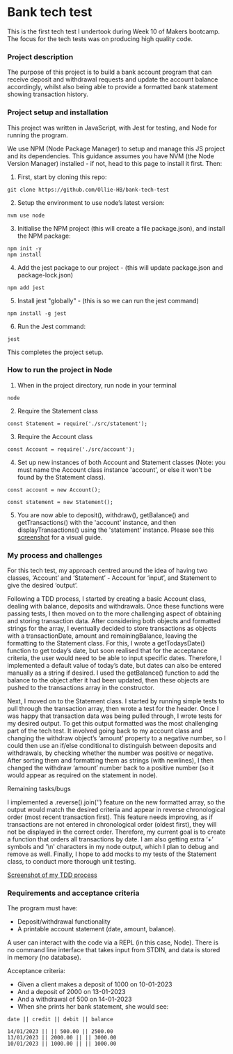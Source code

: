 # Bank tech test

This is the first tech test I undertook during Week 10 of Makers bootcamp. The focus for the tech tests was on producing high quality code.

### Project description

The purpose of this project is to build a bank account program that can receive deposit and withdrawal requests and update the account balance accordingly, whilst also being able to provide a formatted bank statement showing transaction history.

### Project setup and installation

This project was written in JavaScript, with Jest for testing, and Node for running the program.

We use NPM (Node Package Manager) to setup and manage this JS project and its dependencies. This guidance assumes you have NVM (the Node Version Manager) installed - if not, head to this page to install it first. Then:

1. First, start by cloning this repo:
```
git clone https://github.com/Ollie-HB/bank-tech-test
```
2. Setup the environment to use node’s latest version:
```
nvm use node
```
3. Initialise the NPM project (this will create a file package.json), and install the NPM package:
```
npm init -y
npm install
```
4. Add the jest package to our project - (this will update package.json and package-lock.json)
```
npm add jest
```
5. Install jest "globally" - (this is so we can run the jest command)
```
npm install -g jest
```
6. Run the Jest command:
```
jest
```
This completes the project setup.

### How to run the project in Node

1. When in the project directory, run node in your terminal
```
node
```
2. Require the Statement class
```
const Statement = require('./src/statement');
```
3. Require the Account class
```
const Account = require('./src/account');
```
4. Set up new instances of both Account and Statement classes (Note: you must name the Account class instance 'account', or else it won't be found by the Statement class).
```
const account = new Account();

const statement = new Statement();
```
5. You are now able to deposit(), withdraw(), getBalance() and getTransactions() with the 'account' instance, and then displayTransactions() using the 'statement' instance. Please see this [screenshot](./images/instructions.png) for a visual guide.

### My process and challenges

For this tech test, my approach centred around the idea of having two classes, ‘Account’ and ‘Statement’ - Account for ‘input’, and Statement to give the desired ‘output’. 

Following a TDD process, I started by creating a basic Account class, dealing with balance, deposits and withdrawals. Once these functions were passing tests, I then moved on to the more challenging aspect of obtaining and storing transaction data. After considering both objects and formatted strings for the array, I eventually decided to store transactions as objects with a transactionDate, amount and remainingBalance, leaving the formatting to the Statement class. For this, I wrote a getTodaysDate() function to get today’s date, but soon realised that for the acceptance criteria, the user would need to be able to input specific dates. Therefore, I implemented a default value of today’s date, but dates can also be entered manually as a string if desired. I used the getBalance() function to add the balance to the object after it had been updated, then these objects are pushed to the transactions array in the constructor.

Next, I moved on to the Statement class. I started by running simple tests to pull through the transaction array, then wrote a test for the header. Once I was happy that transaction data was being pulled through, I wrote tests for my desired output. To get this output formatted was the most challenging part of the tech test. It involved going back to my account class and changing the withdraw object’s ‘amount’ property to a negative number, so I could then use an if/else conditional to distinguish between deposits and withdrawals, by checking whether the number was positive or negative. After sorting them and formatting them as strings (with newlines), I then changed the withdraw ‘amount’ number back to a positive number (so it would appear as required on the statement in node).

Remaining tasks/bugs

I implemented a .reverse().join(‘’) feature on the new formatted array, so the output would match the desired criteria and appear in reverse chronological order (most recent transaction first). This feature needs improving, as if transactions are not entered in chronological order (oldest first), they will not be displayed in the correct order. Therefore, my current goal is to create a function that orders all transactions by date. I am also getting extra ‘+’ symbols and '\n' characters in my node output, which I plan to debug and remove as well. Finally, I hope to add mocks to my tests of the Statement class, to conduct more thorough unit testing.

[Screenshot of my TDD process](./images/tdd.png)

### Requirements and acceptance criteria

The program must have:

- Deposit/withdrawal functionality
- A printable account statement (date, amount, balance).

 A user can interact with the code via a REPL (in this case, Node). There is no command line interface that takes input from STDIN, and data is stored in memory (no database).

 Acceptance criteria:

- Given a client makes a deposit of 1000 on 10-01-2023
- And a deposit of 2000 on 13-01-2023
- And a withdrawal of 500 on 14-01-2023
- When she prints her bank statement, she would see:

 ```
date || credit || debit || balance

14/01/2023 || || 500.00 || 2500.00
13/01/2023 || 2000.00 || || 3000.00
10/01/2023 || 1000.00 || || 1000.00
 ```
